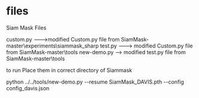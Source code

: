 # files
Siam Mask Files



 custom.py --->modified Custom.py file from SiamMask-master\experiments\siammask_sharp
 test.py ---> modified Custom.py file from SiamMask-master\tools
 new-demo.py --> modified test.py file from SiamMask-master\tools
 
 to run 
Place them in correct directory of Siammask

python ../../tools/new-demo.py --resume SiamMask_DAVIS.pth --config config_davis.json
